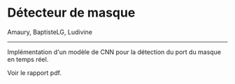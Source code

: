 # Détecteur de masque

Amaury, BaptisteLG, Ludivine

<hr>

Implémentation d'un modèle de CNN pour la détection du port du masque en temps réel.

Voir le rapport pdf.
